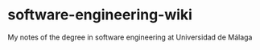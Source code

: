 # software-engineering-wiki
My notes of the degree in software engineering at Universidad de Málaga
